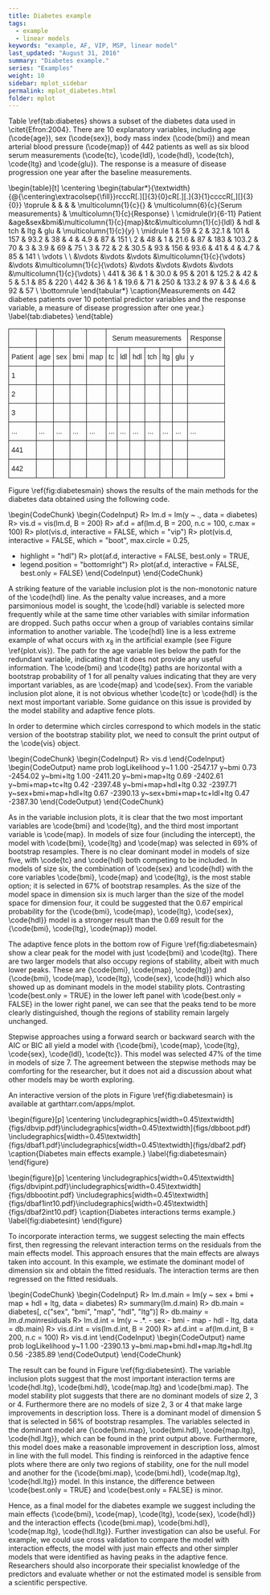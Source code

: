 ```yaml
---
title: Diabetes example
tags:
  - example
  - linear models
keywords: "example, AF, VIP, MSP, linear model"
last_updated: "August 31, 2016"
summary: "Diabetes example."
series: "Examples"
weight: 10
sidebar: mplot_sidebar
permalink: mplot_diabetes.html
folder: mplot
---
```



Table \ref{tab:diabetes} shows a subset of the diabetes data used in \citet{Efron:2004}.  There are 10 explanatory variables, including age (\code{age}), sex (\code{sex}), body mass index (\code{bmi}) and mean arterial blood pressure (\code{map}) of 442 patients as well as six blood serum measurements (\code{tc}, \code{ldl}, \code{hdl}, \code{tch}, \code{ltg} and \code{glu}).  The response is a measure of disease progression one year after the baseline measurements. 

\begin{table}[t]
\centering
\begin{tabular*}{\textwidth}{@{\centering\extracolsep{\fill}}rcccR[.][]{3}{0}cR[.][.]{3}{1}ccccR[,][]{3}{0}}
\toprule
 &  &  &  & \multicolumn{1}{c}{} & \multicolumn{6}{c}{Serum measurements} & \multicolumn{1}{c}{Response} \\ \cmidrule(lr){6-11}
Patient &age&sex&bmi&\multicolumn{1}{c}{map}&tc&\multicolumn{1}{c}{ldl} & hdl & tch & ltg & glu & \multicolumn{1}{c}{$y$} \\ \midrule
1 		& 59 	& 2 	& 32.1 	& 101 	& 157 	& 93.2 & 38 & 4 & 4.9 & 87 & 151 \\
2 		& 48 	& 1 	& 21.6 	& 87 	& 183 	& 103.2 & 70 & 3 & 3.9 & 69 & 75 \\
3 		& 72 	& 2 	& 30.5 	& 93 	& 156 	& 93.6 & 41 & 4 & 4.7 & 85 & 141 \\
\vdots \ \ 	&\vdots &\vdots &\vdots &\multicolumn{1}{c}{\vdots} &\vdots &\multicolumn{1}{c}{\vdots} &\vdots &\vdots &\vdots &\vdots &\multicolumn{1}{c}{\vdots} \\
441 & 36 & 1 & 30.0 & 95 & 201 & 125.2 & 42 & 5 & 5.1 & 85 & 220 \\
442 & 36 & 1 & 19.6 & 71 & 250 & 133.2 & 97 & 3 & 4.6 & 92 & 57 \\ \bottomrule
\end{tabular*}
\caption{Measurements on 442 diabetes patients over 10 potential predictor variables and the response variable, a measure of disease progression after one year.}
\label{tab:diabetes}
\end{table} 


<style type="text/css">
.tg  {border-collapse:collapse;border-spacing:0;}
.tg td{font-family:Arial, sans-serif;font-size:14px;padding:10px 5px;border-style:solid;border-width:1px;overflow:hidden;word-break:normal;}
.tg th{font-family:Arial, sans-serif;font-size:14px;font-weight:normal;padding:10px 5px;border-style:solid;border-width:1px;overflow:hidden;word-break:normal;}
.tg .tg-yw4l{vertical-align:top}
</style>
<table class="tg">
  <tr>
    <th class="tg-yw4l"></th>
    <th class="tg-yw4l"></th>
    <th class="tg-yw4l"></th>
    <th class="tg-yw4l"></th>
    <th class="tg-yw4l"></th>
    <th class="tg-yw4l" colspan="6">Serum measurements</th>
    <th class="tg-yw4l">Response</th>
  </tr>
  <tr>
    <td class="tg-yw4l">Patient</td>
    <td class="tg-yw4l">age</td>
    <td class="tg-yw4l">sex</td>
    <td class="tg-yw4l">bmi</td>
    <td class="tg-yw4l">map</td>
    <td class="tg-yw4l">tc</td>
    <td class="tg-yw4l">ldl</td>
    <td class="tg-yw4l">hdl</td>
    <td class="tg-yw4l">tch</td>
    <td class="tg-yw4l">ltg</td>
    <td class="tg-yw4l">glu</td>
    <td class="tg-yw4l">y</td>
  </tr>
  <tr>
    <td class="tg-yw4l">1</td>
    <td class="tg-yw4l"></td>
    <td class="tg-yw4l"></td>
    <td class="tg-yw4l"></td>
    <td class="tg-yw4l"></td>
    <td class="tg-yw4l"></td>
    <td class="tg-yw4l"></td>
    <td class="tg-yw4l"></td>
    <td class="tg-yw4l"></td>
    <td class="tg-yw4l"></td>
    <td class="tg-yw4l"></td>
    <td class="tg-yw4l"></td>
  </tr>
  <tr>
    <td class="tg-yw4l">2</td>
    <td class="tg-yw4l"></td>
    <td class="tg-yw4l"></td>
    <td class="tg-yw4l"></td>
    <td class="tg-yw4l"></td>
    <td class="tg-yw4l"></td>
    <td class="tg-yw4l"></td>
    <td class="tg-yw4l"></td>
    <td class="tg-yw4l"></td>
    <td class="tg-yw4l"></td>
    <td class="tg-yw4l"></td>
    <td class="tg-yw4l"></td>
  </tr>
  <tr>
    <td class="tg-yw4l">3</td>
    <td class="tg-yw4l"></td>
    <td class="tg-yw4l"></td>
    <td class="tg-yw4l"></td>
    <td class="tg-yw4l"></td>
    <td class="tg-yw4l"></td>
    <td class="tg-yw4l"></td>
    <td class="tg-yw4l"></td>
    <td class="tg-yw4l"></td>
    <td class="tg-yw4l"></td>
    <td class="tg-yw4l"></td>
    <td class="tg-yw4l"></td>
  </tr>
  <tr>
    <td class="tg-yw4l">...</td>
    <td class="tg-yw4l">...</td>
    <td class="tg-yw4l">...</td>
    <td class="tg-yw4l">...</td>
    <td class="tg-yw4l">...</td>
    <td class="tg-yw4l">...</td>
    <td class="tg-yw4l">...</td>
    <td class="tg-yw4l">...</td>
    <td class="tg-yw4l">...</td>
    <td class="tg-yw4l">...</td>
    <td class="tg-yw4l">...</td>
    <td class="tg-yw4l">...</td>
  </tr>
  <tr>
    <td class="tg-yw4l">441</td>
    <td class="tg-yw4l"></td>
    <td class="tg-yw4l"></td>
    <td class="tg-yw4l"></td>
    <td class="tg-yw4l"></td>
    <td class="tg-yw4l"></td>
    <td class="tg-yw4l"></td>
    <td class="tg-yw4l"></td>
    <td class="tg-yw4l"></td>
    <td class="tg-yw4l"></td>
    <td class="tg-yw4l"></td>
    <td class="tg-yw4l"></td>
  </tr>
  <tr>
    <td class="tg-yw4l">442</td>
    <td class="tg-yw4l"></td>
    <td class="tg-yw4l"></td>
    <td class="tg-yw4l"></td>
    <td class="tg-yw4l"></td>
    <td class="tg-yw4l"></td>
    <td class="tg-yw4l"></td>
    <td class="tg-yw4l"></td>
    <td class="tg-yw4l"></td>
    <td class="tg-yw4l"></td>
    <td class="tg-yw4l"></td>
    <td class="tg-yw4l"></td>
  </tr>
</table>

Figure \ref{fig:diabetesmain} shows the results of the main methods for the diabetes data obtained using the following code.

\begin{CodeChunk}
\begin{CodeInput}
R> lm.d = lm(y ~ ., data = diabetes)
R> vis.d = vis(lm.d, B = 200)
R> af.d = af(lm.d, B = 200, n.c = 100, c.max = 100)
R> plot(vis.d, interactive = FALSE, which = "vip")
R> plot(vis.d, interactive = FALSE, which = "boot", max.circle = 0.25,
+    highlight = "hdl")
R> plot(af.d, interactive = FALSE, best.only = TRUE, 
+    legend.position = "bottomright")
R> plot(af.d, interactive = FALSE, best.only = FALSE)
\end{CodeInput}
\end{CodeChunk}

A striking feature of the variable inclusion plot is the non-monotonic nature of the \code{hdl} line.   As the penalty value increases, and a more parsimonious model is sought, the \code{hdl} variable is selected more frequently while at the same time other variables with similar information are dropped.  Such paths occur when a group of variables contains similar information to another variable.  The \code{hdl} line is a less extreme example of what occurs with $x_8$ in the artificial example (see Figure \ref{plot.vis}).   The path for the age variable lies below the path for the redundant variable, indicating that it does not provide any useful information. The \code{bmi} and \code{ltg} paths are horizontal with a bootstrap probability of 1 for all penalty values indicating that they are very important variables, as are \code{map} and \code{sex}.  From the variable inclusion plot alone, it is not obvious whether \code{tc} or \code{hdl} is the next most important variable.  Some guidance on this issue is provided by the model stability and adaptive fence plots.

In order to determine which circles correspond to which models in the static version of the bootstrap stability plot, we need to consult the print output of the \code{vis} object.

\begin{CodeChunk}
\begin{CodeInput}
R> vis.d
\end{CodeInput}
\begin{CodeOutput}
                     name prob logLikelihood
                      y~1 1.00      -2547.17
                    y~bmi 0.73      -2454.02
                y~bmi+ltg 1.00      -2411.20
            y~bmi+map+ltg 0.69      -2402.61
         y~bmi+map+tc+ltg 0.42      -2397.48
        y~bmi+map+hdl+ltg 0.32      -2397.71
    y~sex+bmi+map+hdl+ltg 0.67      -2390.13
 y~sex+bmi+map+tc+ldl+ltg 0.47      -2387.30
\end{CodeOutput}
\end{CodeChunk}



As in the variable inclusion plots, it is clear that the two most important variables are \code{bmi} and \code{ltg}, and the third most important variable is  \code{map}.  In models of size four (including the intercept), the model with \code{bmi}, \code{ltg} and \code{map} was selected in 69\% of bootstrap resamples.  There is no clear dominant model in models of size five, with \code{tc} and \code{hdl} both competing to be included.  In models of size six, the combination of \code{sex} and \code{hdl} with the core variables \code{bmi}, \code{map} and \code{ltg}, is the most stable option; it is selected in 67\% of bootstrap resamples.  As the size of the model space in dimension six is much larger than the size of the model space for dimension four, it could be suggested that the 0.67 empirical probability for the \{\code{bmi}, \code{map}, \code{ltg}, \code{sex}, \code{hdl}\} model is a stronger result than the 0.69 result for the \{\code{bmi}, \code{ltg}, \code{map}\} model. 

The adaptive fence plots in the bottom row of Figure \ref{fig:diabetesmain} show a clear peak for the model with just \code{bmi} and \code{ltg}. There are two larger models that also occupy regions of stability, albeit with much lower peaks.  These are \{\code{bmi}, \code{map}, \code{ltg}\} and \{\code{bmi}, \code{map}, \code{ltg}, \code{sex}, \code{hdl}\} which also showed up as dominant models in the model stability plots.  Contrasting  \code{best.only = TRUE} in the lower left panel with  \code{best.only = FALSE} in the lower right panel, we can see that the peaks tend to be more clearly distinguished, though the regions of stability remain largely unchanged.

Stepwise approaches using a forward search or backward search with the AIC or BIC all yield a model with \{\code{bmi}, \code{map}, \code{ltg}, \code{sex}, \code{ldl}, \code{tc}\}.  This model was selected 47\% of the time in models of size 7.  The agreement between the stepwise methods may be comforting for the researcher, but it does not aid a discussion about what other models may be worth exploring.

An interactive version of the plots in Figure \ref{fig:diabetesmain} is available at garthtarr.com/apps/mplot.

\begin{figure}[p]
\centering
\includegraphics[width=0.45\textwidth]{figs/dbvip.pdf}\includegraphics[width=0.45\textwidth]{figs/dbboot.pdf}
\includegraphics[width=0.45\textwidth]{figs/dbaf1.pdf}\includegraphics[width=0.45\textwidth]{figs/dbaf2.pdf}
\caption{Diabetes main effects example.}
\label{fig:diabetesmain}
\end{figure}

\begin{figure}[p]
\centering
\includegraphics[width=0.45\textwidth]{figs/dbvipint.pdf}\includegraphics[width=0.45\textwidth]{figs/dbbootint.pdf}
\includegraphics[width=0.45\textwidth]{figs/dbaf1int10.pdf}\includegraphics[width=0.45\textwidth]{figs/dbaf2int10.pdf}
\caption{Diabetes interactions terms example.}
\label{fig:diabetesint}
\end{figure}


To incorporate interaction terms, we suggest selecting the main effects first, then regressing the relevant interaction terms on the residuals from the main effects model.  This approach ensures that the main effects are always taken into account. In this example, we estimate the dominant model of dimension six and obtain the fitted residuals.  The interaction terms are then regressed on the fitted residuals. 

\begin{CodeChunk}
\begin{CodeInput}
R> lm.d.main = lm(y ~ sex + bmi + map + hdl + ltg, data = diabetes)
R> summary(lm.d.main)
R> db.main = diabetes[, c("sex", "bmi", "map", "hdl", "ltg")]
R> db.main$y = lm.d.main$residuals
R> lm.d.int = lm(y ~ .*. - sex - bmi - map - hdl - ltg, data = db.main)
R> vis.d.int = vis(lm.d.int, B = 200)
R> af.d.int = af(lm.d.int, B = 200, n.c = 100)
R> vis.d.int
\end{CodeInput}
\begin{CodeOutput}
                              name prob logLikelihood
                               y~1 1.00      -2390.13
 y~bmi.map+bmi.hdl+map.ltg+hdl.ltg 0.56      -2385.89
\end{CodeOutput}
\end{CodeChunk}

The result can be found in Figure \ref{fig:diabetesint}. The variable inclusion plots suggest that the most important interaction terms are \code{hdl.ltg}, \code{bmi.hdl}, \code{map.ltg} and \code{bmi.map}.  The model stability plot suggests that there are no dominant models of size 2, 3 or 4.  Furthermore there are no models of size 2, 3 or 4 that make large improvements in description loss. There is a dominant model of dimension 5 that is selected in 56\% of bootstrap resamples.  The variables selected in the dominant model are \{\code{bmi.map}, \code{bmi.hdl}, \code{map.ltg}, \code{hdl.ltg}\}, which can be found in the print output above.  Furthermore, this model does make a reasonable improvement in description loss, almost in line with the full model.  This finding is reinforced in the adaptive fence plots where there are only two regions of stability, one for the null model and another for the \{\code{bmi.map}, \code{bmi.hdl}, \code{map.ltg}, \code{hdl.ltg}\} model. In this instance, the difference between \code{best.only = TRUE} and \code{best.only = FALSE} is minor.


Hence, as a final model for the diabetes example we suggest including the main effects \{\code{bmi}, \code{map}, \code{ltg}, \code{sex}, \code{hdl}\} and the interaction effects \{\code{bmi.map}, \code{bmi.hdl}, \code{map.ltg}, \code{hdl.ltg}\}.  Further investigation can also be useful.  For example, we could use cross validation to compare the model with interaction effects, the model with just main effects and other simpler models that were identified as having peaks in the adaptive fence.  Researchers should also incorporate their specialist knowledge of the predictors and evaluate whether or not the estimated model is sensible from a scientific perspective.